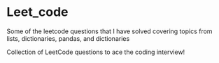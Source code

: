 # Leet_code
Some of the leetcode questions that I have solved covering topics from lists, dictionaries, pandas, and dictionaries

Collection of LeetCode questions to ace the coding interview!
